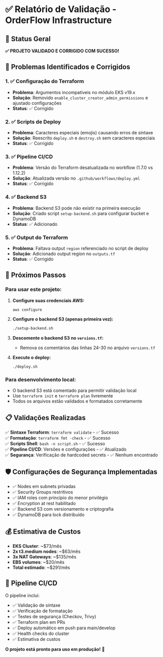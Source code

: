# ✅ Relatório de Validação - OrderFlow Infrastructure

## 🎯 Status Geral
**✅ PROJETO VALIDADO E CORRIGIDO COM SUCESSO!**

## 🔧 Problemas Identificados e Corrigidos

### 1. ✅ Configuração do Terraform
- **Problema**: Argumentos incompatíveis no módulo EKS v19.x
- **Solução**: Removido `enable_cluster_creator_admin_permissions` e ajustado configurações
- **Status**: ✅ Corrigido

### 2. ✅ Scripts de Deploy
- **Problema**: Caracteres especiais (emojis) causando erros de sintaxe
- **Solução**: Reescrito `deploy.sh` e `destroy.sh` sem caracteres especiais
- **Status**: ✅ Corrigido

### 3. ✅ Pipeline CI/CD
- **Problema**: Versão do Terraform desatualizada no workflow (1.7.0 vs 1.12.2)
- **Solução**: Atualizada versão no `.github/workflows/deploy.yml`
- **Status**: ✅ Corrigido

### 4. ✅ Backend S3
- **Problema**: Backend S3 pode não existir na primeira execução
- **Solução**: Criado script `setup-backend.sh` para configurar bucket e DynamoDB
- **Status**: ✅ Adicionado

### 5. ✅ Output do Terraform
- **Problema**: Faltava output `region` referenciado no script de deploy
- **Solução**: Adicionado output region no `outputs.tf`
- **Status**: ✅ Corrigido

## 🚀 Próximos Passos

### Para usar este projeto:

1. **Configure suas credenciais AWS:**
   ```bash
   aws configure
   ```

2. **Configure o backend S3 (apenas primeira vez):**
   ```bash
   ./setup-backend.sh
   ```

3. **Descomente o backend S3 no `versions.tf`:**
   - Remova os comentários das linhas 24-30 no arquivo `versions.tf`

4. **Execute o deploy:**
   ```bash
   ./deploy.sh
   ```

### Para desenvolvimento local:
- O backend S3 está comentado para permitir validação local
- Use `terraform init` e `terraform plan` livremente
- Todos os arquivos estão validados e formatados corretamente

## 📋 Validações Realizadas

✅ **Sintaxe Terraform**: `terraform validate` - ✅ Sucesso  
✅ **Formatação**: `terraform fmt -check` - ✅ Sucesso  
✅ **Scripts Shell**: `bash -n script.sh` - ✅ Sucesso  
✅ **Pipeline CI/CD**: Versões e configurações - ✅ Atualizado  
✅ **Segurança**: Verificação de hardcoded secrets - ✅ Nenhum encontrado  

## 🛡️ Configurações de Segurança Implementadas

- ✅ Nodes em subnets privadas
- ✅ Security Groups restritivos  
- ✅ IAM roles com princípio do menor privilégio
- ✅ Encryption at rest habilitado
- ✅ Backend S3 com versionamento e criptografia
- ✅ DynamoDB para lock distribuído

## 💰 Estimativa de Custos

- **EKS Cluster**: ~$73/mês
- **2x t3.medium nodes**: ~$63/mês  
- **3x NAT Gateways**: ~$135/mês
- **EBS volumes**: ~$20/mês
- **Total estimado**: ~$291/mês

## 🔄 Pipeline CI/CD

O pipeline inclui:
- ✅ Validação de sintaxe
- ✅ Verificação de formatação
- ✅ Testes de segurança (Checkov, Trivy)
- ✅ Terraform plan em PRs
- ✅ Deploy automático em push para main/develop
- ✅ Health checks do cluster
- ✅ Estimativa de custos

**O projeto está pronto para uso em produção!** 🎉